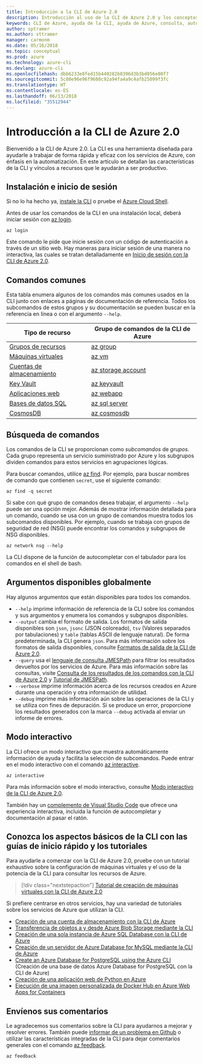 ```yaml
---
title: Introducción a la CLI de Azure 2.0
description: Introducción al uso de la CLI de Azure 2.0 y los conceptos básicos de los comandos.
keywords: CLI de Azure, ayuda de la CLI, ayuda de Azure, consulta, automatización,
author: sptramer
ms.author: sttramer
manager: carmonm
ms.date: 05/16/2018
ms.topic: conceptual
ms.prod: azure
ms.technology: azure-cli
ms.devlang: azure-cli
ms.openlocfilehash: dbb6233e8fed15b440282b8396d3b3bd056e80f7
ms.sourcegitcommit: 5c80e96e96f9608c92a94fa4a9c4afb25099f3fc
ms.translationtype: HT
ms.contentlocale: es-ES
ms.lasthandoff: 06/13/2018
ms.locfileid: "35512944"
---
```

# <a name="get-started-with-azure-cli-20"></a>Introducción a la CLI de Azure 2.0

Bienvenido a la CLI de Azure 2.0. La CLI es una herramienta diseñada para ayudarle a trabajar de forma rápida y eficaz con los servicios de Azure, con énfasis en la automatización. En este artículo se detallan las características de la CLI y vínculos a recursos que le ayudarán a ser productivo.

## <a name="install-and-log-in"></a>Instalación e inicio de sesión

Si no lo ha hecho ya, [instale la CLI](install-azure-cli.md) o pruebe el [Azure Cloud Shell](/azure/cloud-shell/overview).

Antes de usar los comandos de la CLI en una instalación local, deberá iniciar sesión con [az login](/cli/azure/reference-index#az-login).

```azurecli
az login
```

Este comando le pide que inicie sesión con un código de autenticación a través de un sitio web. Hay maneras para iniciar sesión de una manera no interactiva, las cuales se tratan detalladamente en [Inicio de sesión con la CLI de Azure 2.0](authenticate-azure-cli.md).

## <a name="common-commands"></a>Comandos comunes

Esta tabla enumera algunos de los comandos más comunes usados en la CLI junto con enlaces a páginas de documentación de referencia.
Todos los subcomandos de estos grupos y su documentación se pueden buscar en la referencia en línea o con el argumento `--help`.

| Tipo de recurso | Grupo de comandos de la CLI de Azure |
|---------------|-------------------------|
| [Grupos de recursos](/azure/azure-resource-manager/resource-group-overview) | [az group](/cli/azure/group) |
| [Máquinas virtuales](/azure/virtual-machines) | [az vm](/cli/azure/vm) |
| [Cuentas de almacenamiento](/azure/storage/common/storage-introduction) | [az storage account](/cli/azure/storage/account) |
| [Key Vault](/azure/key-vault/key-vault-whatis) | [az keyvault](/cli/azure/keyvault) |
| [Aplicaciones web](/azure/app-service) | [az webapp](/cli/azure/webapp) |
| [Bases de datos SQL](/azure/sql-database) | [az sql server](/cli/azure/sql/server) |
| [CosmosDB](/azure/cosmos-db) | [az cosmosdb](/cli/azure/cosmosdb) |

## <a name="finding-commands"></a>Búsqueda de comandos

Los comandos de la CLI se proporcionan como _subcomandos_ de _grupos_.
Cada grupo representa un servicio suministrado por Azure y los subgrupos dividen comandos para estos servicios en agrupaciones lógicas.

Para buscar comandos, utilice [az find](/cli/azure/reference-index#az-find). Por ejemplo, para buscar nombres de comando que contienen `secret`, use el siguiente comando:

```azurecli-interactive
az find -q secret
```

Si sabe con qué grupo de comandos desea trabajar, el argumento `--help` puede ser una opción mejor. Además de mostrar información detallada para un comando, cuando se usa con un grupo de comandos muestra todos los subcomandos disponibles. Por ejemplo, cuando se trabaja con grupos de seguridad de red (NSG) puede encontrar los comandos y subgrupos de NSG disponibles.

```azurecli-interactive
az network nsg --help
```

La CLI dispone de la función de autocompletar con el tabulador para los comandos en el shell de bash.

## <a name="globally-available-arguments"></a>Argumentos disponibles globalmente

Hay algunos argumentos que están disponibles para todos los comandos.

* `--help` imprime información de referencia de la CLI sobre los comandos y sus argumentos y enumera los comandos y subgrupos disponibles.
* `--output` cambia el formato de salida. Los formatos de salida disponibles son `json`, `jsonc` (JSON coloreado), `tsv` (Valores separados por tabulaciones) y `table` (tablas ASCII de lenguaje natural). De forma predeterminada, la CLI genera `json`. Para más información sobre los formatos de salida disponibles, consulte [Formatos de salida de la CLI de Azure 2.0](format-output-azure-cli.md).
* `--query` usa el [lenguaje de consulta JMESPath](http://jmespath.org/) para filtrar los resultados devueltos por los servicios de Azure. Para más información sobre las consultas, visite [Consulta de los resultados de los comandos con la CLI de Azure 2.0](query-azure-cli.md) y [Tutorial de JMESPath](http://jmespath.org/tutorial.html).
* `--verbose` imprime información acerca de los recursos creados en Azure durante una operación y otra información de utilidad.
* `--debug` imprime más información aún sobre las operaciones de la CLI y se utiliza con fines de depuración. Si se produce un error, proporcione los resultados generados con la marca `--debug` activada al enviar un informe de errores.


## <a name="interactive-mode"></a>Modo interactivo

La CLI ofrece un modo interactivo que muestra automáticamente información de ayuda y facilita la selección de subcomandos. Puede entrar en el modo interactivo con el comando [az interactive](/cli/azure/reference-index#az-interactive).

```azurecli-interactive
az interactive
```

Para más información sobre el modo interactivo, consulte [Modo interactivo de la CLI de Azure 2.0](interactive-azure-cli.md).

También hay un [complemento de Visual Studio Code](https://marketplace.visualstudio.com/items?itemName=ms-vscode.azurecli) que ofrece una experiencia interactiva, incluida la función de autocompletar y documentación al pasar el ratón.

## <a name="learn-cli-basics-with-quickstarts-and-tutorials"></a>Conozca los aspectos básicos de la CLI con las guías de inicio rápido y los tutoriales

Para ayudarle a comenzar con la CLI de Azure 2.0, pruebe con un tutorial exhaustivo sobre la configuración de máquinas virtuales y el uso de la potencia de la CLI para consultar los recursos de Azure.

> [!div class="nextstepaction"]
> [Tutorial de creación de máquinas virtuales con la CLI de Azure 2.0](azure-cli-vm-tutorial.yml)

Si prefiere centrarse en otros servicios, hay una variedad de tutoriales sobre los servicios de Azure que utilizan la CLI.

* [Creación de una cuenta de almacenamiento con la CLI de Azure](/azure/storage/common/storage-quickstart-create-storage-account-cli)
* [Transferencia de objetos a y desde Azure Blob Storage mediante la CLI](/azure/storage/blobs/storage-quickstart-blobs-cli)
* [Creación de una sola instancia de Azure SQL Database con la CLI de Azure](/azure/sql-database/sql-database-get-started-cli)
* [Creación de un servidor de Azure Database for MySQL mediante la CLI de Azure](/azure/mysql/quickstart-create-mysql-server-database-using-azure-cli)
* [Create an Azure Database for PostgreSQL using the Azure CLI](/azure/postgresql/quickstart-create-server-database-azure-cli) (Creación de una base de datos Azure Database for PostgreSQL con la CLI de Azure)
* [Creación de una aplicación web de Python en Azure](/azure/app-service/app-service-web-get-started-python)
* [Ejecución de una imagen personalizada de Docker Hub en Azure Web Apps for Containers](/azure/app-service/containers/quickstart-custom-docker-image)

## <a name="give-feedback"></a>Envíenos sus comentarios

Le agradecemos sus comentarios sobre la CLI para ayudarnos a mejorar y resolver errores. También puede [informar de un problema en Github](https://github.com/azure/azure-cli/issues) o utilizar las características integradas de la CLI para dejar comentarios generales con el comando [az feedback](/cli/azure/reference-index#az-feedback).

```azurecli-interactive
az feedback
```
